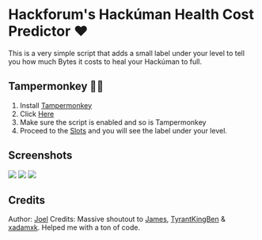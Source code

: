 # Hackforum's Hackúman Health Cost Predictor ❤
This is a very simple script that adds a small label under your level to tell you how much Bytes it costs to heal your Hackúman to full.

## Tampermonkey 🤖🐵
1) Install <a href="https://www.tampermonkey.net/">Tampermonkey</a>
2) Click <a href="https://openuserjs.org/install/Joel/Hack%C3%BAman_Heal_Predictor.user.js">Here</a>
3) Make sure the script is enabled and so is Tampermonkey
4) Proceed to the <a href="https://hackforums.net/hackuman.php">Slots</a> and you will see the label under your level.

## Screenshots 
<img src="https://i.ibb.co/ZHhY9mj/Cost-Before.png"> <img src="https://i.ibb.co/NCpYbXS/Cost-After-Lvl-11.png">
<img src="https://i.ibb.co/DgXPmpL/Cost-After-Lvl-21.png">

## Credits 
Author: <a href="https://hackforums.net/member.php?action=profile&uid=3790579" target="_blank">Joel</a>
Credits: Massive shoutout to <a href="https://hackforums.net/member.php?action=profile&uid=2774521">James</a>, <a href="https://hackforums.net/member.php?action=profile&uid=2525478">TyrantKingBen</a> & <a href="https://hackforums.net/member.php?action=profile&uid=1306528">xadamxk</a>. Helped me with a ton of code.